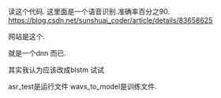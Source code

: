 读这个代码.
这里面是一个语音识别.准确率百分之90.
https://blog.csdn.net/sunshuai_coder/article/details/83658625

网站是这个.


就是一个dnn 而已.

其实我认为应该改成blstm 试试

asr_test是运行文件
wavs_to_model是训练文件.

